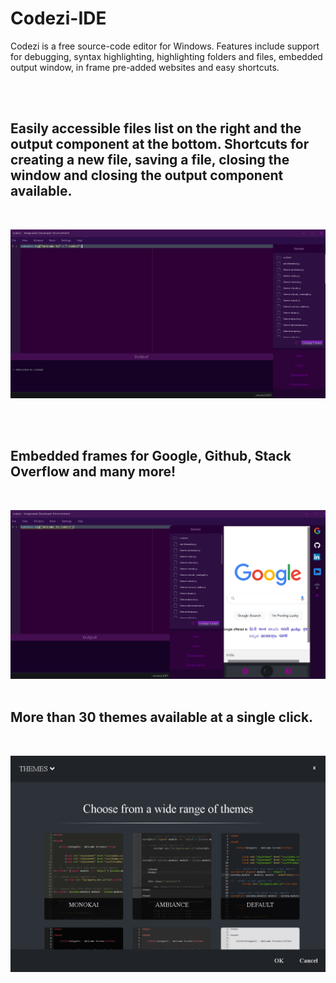 # Codezi-IDE
Codezi is a free source-code editor for Windows. Features include support for  debugging, syntax highlighting, highlighting folders and files, embedded output window, in frame pre-added websites and easy shortcuts.

<br>
<br>

## Easily accessible files list on the right and the output component at the bottom. Shortcuts for creating a new file, saving a file, closing the window and closing the output component available.

<br>



![codezi_1](Screenshots/codezi_1.png)

<br>
<br> 

## Embedded frames for Google, Github, Stack Overflow and many more! 

<br>


![codezi_2](Screenshots/codezi_2.png)
<br>
<br>

## More than 30 themes available at a single click.

<br>

![codezi_3](Screenshots/codezi_3.png)
<br>



